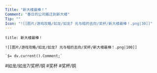 ```yaml
---
Title: "新大楼最棒！"
Comment: "春日的公司搬迁到新大楼"
Tip: ""
Icon: "![[图片/游戏攻略/如龙/如龙7 光与暗的去向/奖杯/新大楼最棒！.png|30]]"
---
```

```ad-common-bronze-trophy
title: 新大楼最棒！

![[图片/游戏攻略/如龙/如龙7 光与暗的去向/奖杯/新大楼最棒！.png|100]]

`$= dv.current().Comment;`

```

#如龙/如龙7/奖杯/铜 #奖杯 #奖杯/铜
